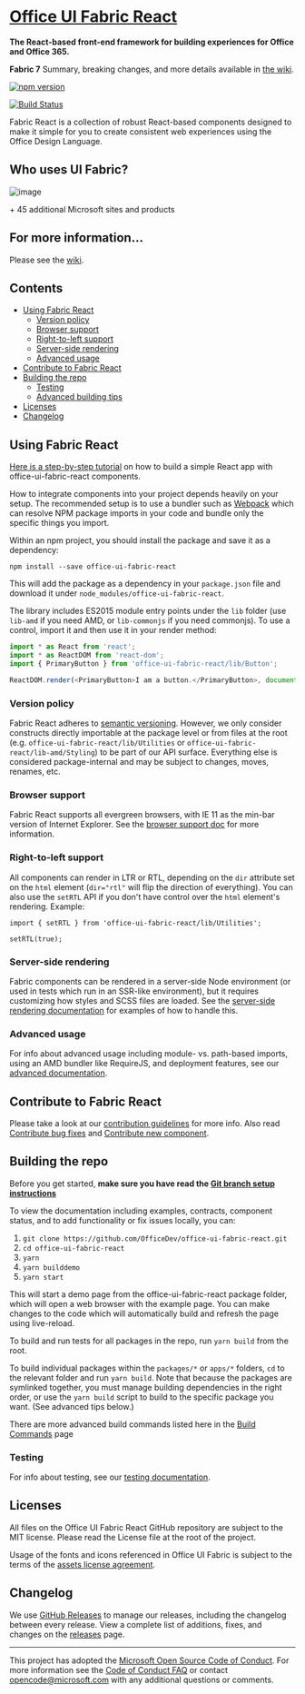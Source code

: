 # [Office UI Fabric React](http://dev.office.com/fabric)

**The React-based front-end framework for building experiences for Office and Office 365.**

**Fabric 7** Summary, breaking changes, and more details available in [the wiki](https://github.com/OfficeDev/office-ui-fabric-react/wiki/Fabric-7).

[![npm version](https://badge.fury.io/js/office-ui-fabric-react.svg)](https://badge.fury.io/js/office-ui-fabric-react)

[![Build Status](https://uifabric.visualstudio.com/fabricpublic/_apis/build/status/office-ui-fabric-react%20-%20PR?branchName=master)](https://uifabric.visualstudio.com/fabricpublic/_build/latest?definitionId=84&branchName=master)

Fabric React is a collection of robust React-based components designed to make it simple for you to create consistent web experiences using the Office Design Language.

## Who uses UI Fabric?

![image](https://user-images.githubusercontent.com/785361/50458071-45b58d00-0915-11e9-90c0-ad8789c99db5.png)

\+ 45 additional Microsoft sites and products

## For more information...

Please see the [wiki](https://github.com/OfficeDev/office-ui-fabric-react/wiki).

## Contents

- [Using Fabric React](#using-fabric-react)
  - [Version policy](#version-policy)
  - [Browser support](#browser-support)
  - [Right-to-left support](#right-to-left-support)
  - [Server-side rendering](#server-side-rendering)
  - [Advanced usage](#advanced-usage)
- [Contribute to Fabric React](#contribute-to-fabric-react)
- [Building the repo](#building-the-repo)
  - [Testing](#testing)
  - [Advanced building tips](#advanced-building-tips)
- [Licenses](#licenses)
- [Changelog](#changelog)

## Using Fabric React

[Here is a step-by-step tutorial](https://github.com/OfficeDev/office-ui-fabric-react/wiki/Sample-App) on how to build a simple React app with office-ui-fabric-react components.

How to integrate components into your project depends heavily on your setup. The recommended setup is to use a bundler such as [Webpack](https://webpack.js.org/) which can resolve NPM package imports in your code and bundle only the specific things you import.

Within an npm project, you should install the package and save it as a dependency:

```
npm install --save office-ui-fabric-react
```

This will add the package as a dependency in your `package.json` file and download it under `node_modules/office-ui-fabric-react`.

The library includes ES2015 module entry points under the `lib` folder (use `lib-amd` if you need AMD, or `lib-commonjs` if you need commonjs). To use a control, import it and then use it in your render method:

```js
import * as React from 'react';
import * as ReactDOM from 'react-dom';
import { PrimaryButton } from 'office-ui-fabric-react/lib/Button';

ReactDOM.render(<PrimaryButton>I am a button.</PrimaryButton>, document.body.firstChild);
```

### Version policy

Fabric React adheres to [semantic versioning](http://www.semver.org/). However, we only consider constructs directly importable at the package level or from files at the root (e.g. `office-ui-fabric-react/lib/Utilities` or `office-ui-fabric-react/lib-amd/Styling`) to be part of our API surface. Everything else is considered package-internal and may be subject to changes, moves, renames, etc.

### Browser support

Fabric React supports all evergreen browsers, with IE 11 as the min-bar version of Internet Explorer. See the [browser support doc](https://github.com/OfficeDev/office-ui-fabric-react/wiki/Browser-Support) for more information.

### Right-to-left support

All components can render in LTR or RTL, depending on the `dir` attribute set on the `html` element (`dir="rtl"` will flip the direction of everything). You can also use the `setRTL` API if you don't have control over the `html` element's rendering. Example:

```tsx
import { setRTL } from 'office-ui-fabric-react/lib/Utilities';

setRTL(true);
```

### Server-side rendering

Fabric components can be rendered in a server-side Node environment (or used in tests which run in an SSR-like environment), but it requires customizing how styles and SCSS files are loaded. See the [server-side rendering documentation](https://github.com/OfficeDev/office-ui-fabric-react/wiki/Server-side-rendering-and-browserless-testing) for examples of how to handle this.

### Advanced usage

For info about advanced usage including module- vs. path-based imports, using an AMD bundler like RequireJS, and deployment features, see our [advanced documentation](https://github.com/OfficeDev/office-ui-fabric-react/wiki/Advanced-Usage).

## Contribute to Fabric React

Please take a look at our [contribution guidelines](https://github.com/OfficeDev/office-ui-fabric-react/wiki/Contributing) for more info. Also read [Contribute bug fixes](https://github.com/OfficeDev/office-ui-fabric-react/wiki/Bug-Fixes) and [Contribute new component](https://github.com/OfficeDev/office-ui-fabric-react/wiki/New-Components).

## Building the repo

Before you get started, **make sure you have read the [Git branch setup instructions](https://github.com/OfficeDev/office-ui-fabric-react/wiki/Setup)**

To view the documentation including examples, contracts, component status, and to add functionality or fix issues locally, you can:

1. `git clone https://github.com/OfficeDev/office-ui-fabric-react.git`
2. `cd office-ui-fabric-react`
3. `yarn`
4. `yarn builddemo`
5. `yarn start`

This will start a demo page from the office-ui-fabric-react package folder, which will open a web browser with the example page. You can make changes to the code which will automatically build and refresh the page using live-reload.

To build and run tests for all packages in the repo, run `yarn build` from the root.

To build individual packages within the `packages/*` or `apps/*` folders, `cd` to the relevant folder and run `yarn build`. Note that because the packages are symlinked together, you must manage building dependencies in the right order, or use the `yarn build` script to build to the specific package you want. (See advanced tips below.)

There are more advanced build commands listed here in the [Build Commands](https://github.com/OfficeDev/office-ui-fabric-react/wiki/Build-Commands) page

### Testing

For info about testing, see our [testing documentation](https://github.com/OfficeDev/office-ui-fabric-react/wiki/Testing).

## Licenses

All files on the Office UI Fabric React GitHub repository are subject to the MIT license. Please read the License file at the root of the project.

Usage of the fonts and icons referenced in Office UI Fabric is subject to the terms of the [assets license agreement](https://aka.ms/fabric-assets-license).

## Changelog

We use [GitHub Releases](https://github.com/blog/1547-release-your-software) to manage our releases, including the changelog between every release. View a complete list of additions, fixes, and changes on the [releases](https://github.com/OfficeDev/office-ui-fabric-react/releases) page.

---

This project has adopted the [Microsoft Open Source Code of Conduct](https://opensource.microsoft.com/codeofconduct/). For more information see the [Code of Conduct FAQ](https://opensource.microsoft.com/codeofconduct/faq/) or contact [opencode@microsoft.com](mailto:opencode@microsoft.com) with any additional questions or comments.
